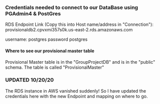 ### Credentials needed to connect to our DataBase using PGAdmin4 & PostGres

RDS Endpoint Link (Copy this into Host name/address in "Connection"): 
provisionaldb2.cpvxmi357s0k.us-east-2.rds.amazonaws.com

username: postgres
password postgres

#### Where to see our provisional master table
Provisional Master table is in the "GroupProjectDB" and is in the "public" schema. The table is called "ProvisionalMaster"

### UPDATED 10/20/20
The RDS instance in AWS vanished suddenly! So I have updated the credentials here with the new Endpoint and mapping on where to go.